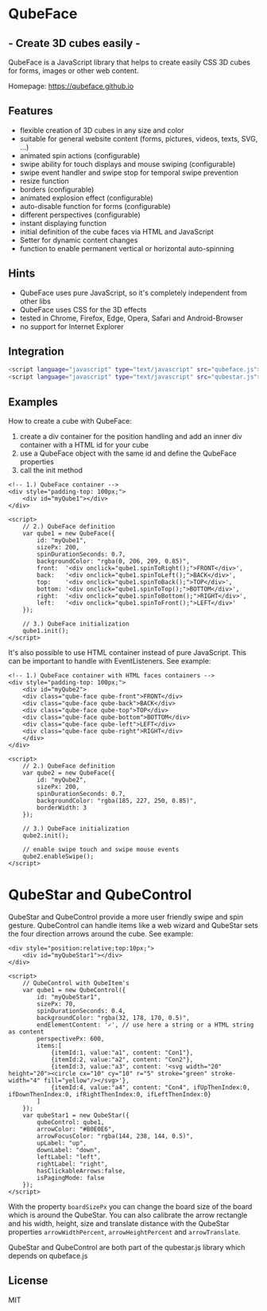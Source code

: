 # QubeFace

## - Create 3D cubes easily -

QubeFace is a JavaScript library that helps to create easily CSS 3D cubes for forms, images or other web content.

Homepage: https://qubeface.github.io

## Features
- flexible creation of 3D cubes in any size and color
- suitable for general website content (forms, pictures, videos, texts, SVG, ...)
- animated spin actions (configurable)
- swipe ability for touch displays and mouse swiping (configurable)
- swipe event handler and swipe stop for temporal swipe prevention
- resize function
- borders (configurable)
- animated explosion effect (configurable)
- auto-disable function for forms (configurable)
- different perspectives (configurable)
- instant displaying function
- initial definition of the cube faces via HTML and JavaScript
- Setter for dynamic content changes
- function to enable permanent vertical or horizontal auto-spinning

## Hints
- QubeFace uses pure JavaScript, so it's completely independent from other libs
- QubeFace uses CSS for the 3D effects 
- tested in Chrome, Firefox, Edge, Opera, Safari and Android-Browser
- no support for Internet Explorer

## Integration
```sh
<script language="javascript" type="text/javascript" src="qubeface.js"></script>
<script language="javascript" type="text/javascript" src="qubestar.js"></script> 
```

## Examples
How to create a cube with QubeFace:
1. create a div container for the position handling and add an inner div container with a HTML id for your cube
2. use a QubeFace object with the same id and define the QubeFace properties
3. call the init method
```
<!-- 1.) QubeFace container -->
<div style="padding-top: 100px;">
	<div id="myQube1"></div>
</div>

<script>
	// 2.) QubeFace definition
	var qube1 = new QubeFace({
		id: "myQube1", 
		sizePx: 200, 
		spinDurationSeconds: 0.7,
		backgroundColor: "rgba(0, 206, 209, 0.85)",
		front:  '<div onclick="qube1.spinToRight();">FRONT</div>',
		back:   '<div onclick="qube1.spinToLeft();">BACK</div>',
		top:    '<div onclick="qube1.spinToBack();">TOP</div>',
		bottom: '<div onclick="qube1.spinToTop();">BOTTOM</div>',
		right:  '<div onclick="qube1.spinToBottom();">RIGHT</div>',
		left:   '<div onclick="qube1.spinToFront();">LEFT</div>'
	});
	
	// 3.) QubeFace initialization
	qube1.init();
</script>	
```

It's also possible to use HTML container instead of pure JavaScript. This can be important to handle with EventListeners. See example:
```
<!-- 1.) QubeFace container with HTML faces containers -->
<div style="padding-top: 100px;">
	<div id="myQube2">
	<div class="qube-face qube-front">FRONT</div>
	<div class="qube-face qube-back">BACK</div>
	<div class="qube-face qube-top">TOP</div>
	<div class="qube-face qube-bottom">BOTTOM</div>
	<div class="qube-face qube-left">LEFT</div>
	<div class="qube-face qube-right">RIGHT</div>
	</div>
</div>

<script>
	// 2.) QubeFace definition
	var qube2 = new QubeFace({
		id: "myQube2", 
		sizePx: 200, 
		spinDurationSeconds: 0.7,
		backgroundColor: "rgba(185, 227, 250, 0.85)",
		borderWidth: 3
	});
	
	// 3.) QubeFace initialization
	qube2.init();
	
	// enable swipe touch and swipe mouse events
	qube2.enableSwipe();
</script>
```

# QubeStar and QubeControl

QubeStar and QubeControl provide a more user friendly swipe and spin gesture. QubeControl can handle items like a web wizard and QubeStar sets the four direction arrows around the cube. See example:
```
<div style="position:relative;top:10px;">
	<div id="myQubeStar1"></div>
</div>

<script>
	// QubeControl with QubeItem's
	var qube1 = new QubeControl({
		id: "myQubeStar1", 
		sizePx: 70, 
		spinDurationSeconds: 0.4, 
		backgroundColor: "rgba(32, 178, 170, 0.5)", 
		endElementContent: '✓', // use here a string or a HTML string as content
		perspectivePx: 600,
		items:[
			{itemId:1, value:"a1", content: "Con1"},
			{itemId:2, value:"a2", content: "Con2"}, 
			{itemId:3, value:"a3", content: '<svg width="20" height="20"><circle cx="10" cy="10" r="5" stroke="green" stroke-width="4" fill="yellow"/></svg>'}, 
			{itemId:4, value:"a4", content: "Con4", ifUpThenIndex:0, ifDownThenIndex:0, ifRightThenIndex:0, ifLeftThenIndex:0}
		]
	});
	var qubeStar1 = new QubeStar({
		qubeControl: qube1,
		arrowColor: "#B0E0E6",
		arrowFocusColor: "rgba(144, 238, 144, 0.5)",
		upLabel: "up",
		downLabel: "down",
		leftLabel: "left",
		rightLabel: "right",
		hasClickableArrows:false, 
		isPagingMode: false
	});
</script>
```
With the property `boardSizePx` you can change the board size of the board which is around the QubeStar. 
You can also calibrate the arrow rectangle and his width, height, size and translate distance with the QubeStar properties `arrowWidthPercent`, `arrowHeightPercent` and `arrowTranslate`.

QubeStar and QubeControl are both part of the qubestar.js library which depends on qubeface.js

## License

MIT

